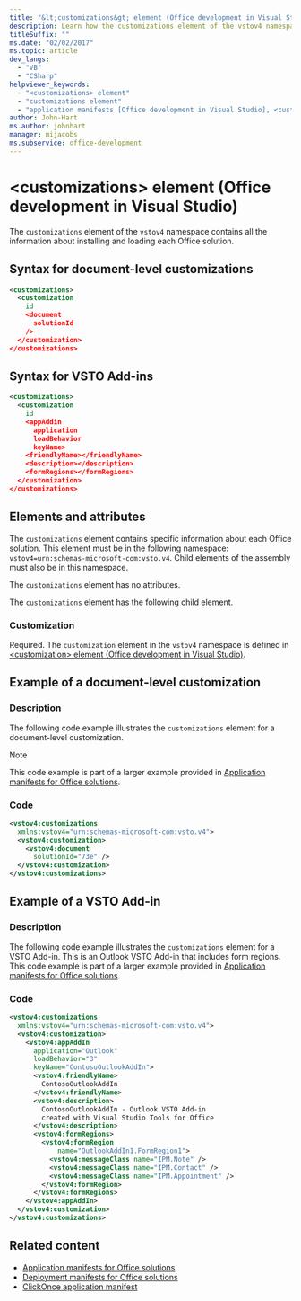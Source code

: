 ```yaml
---
title: "&lt;customizations&gt; element (Office development in Visual Studio)"
description: Learn how the customizations element of the vstov4 namespace contains all the information about installing and loading each Office solution.
titleSuffix: ""
ms.date: "02/02/2017"
ms.topic: article
dev_langs:
  - "VB"
  - "CSharp"
helpviewer_keywords:
  - "<customizations> element"
  - "customizations element"
  - "application manifests [Office development in Visual Studio], <customizations> element"
author: John-Hart
ms.author: johnhart
manager: mijacobs
ms.subservice: office-development
---
```

# &lt;customizations&gt; element (Office development in Visual Studio)

  The `customizations` element of the `vstov4` namespace contains all the information about installing and loading each Office solution.

## Syntax for document-level customizations

```xml
<customizations>
  <customization
    id
    <document
      solutionId
    />
  </customization>
</customizations>
```

## Syntax for VSTO Add-ins

```xml
<customizations>
  <customization
    id
    <appAddin
      application
      loadBehavior
      keyName>
    <friendlyName></friendlyName>
    <description></description>
    <formRegions></formRegions>
  </customization>
</customizations>
```

## Elements and attributes
 The `customizations` element contains specific information about each Office solution. This element must be in the following namespace: `vstov4=urn:schemas-microsoft-com:vsto.v4`. Child elements of the assembly must also be in this namespace.

 The `customizations` element has no attributes.

 The `customizations` element has the following child element.

### Customization
 Required. The `customization` element in the `vstov4` namespace is defined in [&#60;customization&#62; element &#40;Office development in Visual Studio&#41;](../vsto/customization-element-office-development-in-visual-studio.md).

## Example of a document-level customization

### Description
 The following code example illustrates the `customizations` element for a document-level customization.

> [!NOTE]
> This code example is part of a larger example provided in [Application manifests for Office solutions](../vsto/application-manifests-for-office-solutions.md).

### Code

```xml
<vstov4:customizations
  xmlns:vstov4="urn:schemas-microsoft-com:vsto.v4">
  <vstov4:customization>
    <vstov4:document
      solutionId="73e" />
  </vstov4:customization>
</vstov4:customizations>
```

## Example of a VSTO Add-in

### Description
 The following code example illustrates the `customizations` element for a VSTO Add-in. This is an Outlook VSTO Add-in that includes form regions. This code example is part of a larger example provided in [Application manifests for Office solutions](../vsto/application-manifests-for-office-solutions.md).

### Code

```xml
<vstov4:customizations
  xmlns:vstov4="urn:schemas-microsoft-com:vsto.v4">
  <vstov4:customization>
    <vstov4:appAddIn
      application="Outlook"
      loadBehavior="3"
      keyName="ContosoOutlookAddIn">
      <vstov4:friendlyName>
        ContosoOutlookAddIn
      </vstov4:friendlyName>
      <vstov4:description>
        ContosoOutlookAddIn - Outlook VSTO Add-in
        created with Visual Studio Tools for Office
      </vstov4:description>
      <vstov4:formRegions>
        <vstov4:formRegion
            name="OutlookAddIn1.FormRegion1">
          <vstov4:messageClass name="IPM.Note" />
          <vstov4:messageClass name="IPM.Contact" />
          <vstov4:messageClass name="IPM.Appointment" />
        </vstov4:formRegion>
      </vstov4:formRegions>
    </vstov4:appAddIn>
  </vstov4:customization>
</vstov4:customizations>
```

## Related content

- [Application manifests for Office solutions](../vsto/application-manifests-for-office-solutions.md)
- [Deployment manifests for Office solutions](../vsto/deployment-manifests-for-office-solutions.md)
- [ClickOnce application manifest](../deployment/clickonce-application-manifest.md)
